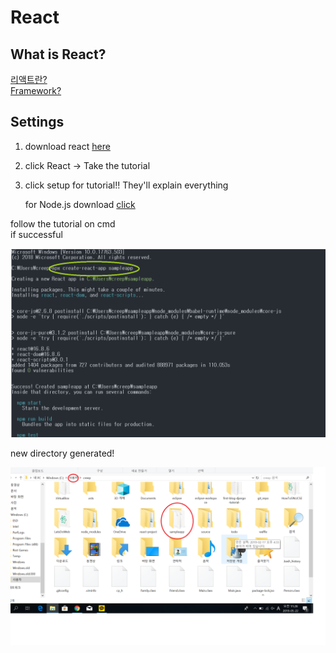 # React  

## What is React?   
[리액트란?](http://blog.naver.com/PostView.nhn?blogId=jdub7138&logNo=221071408817&parentCategoryNo=&categoryNo=109&viewDate=&isShowPopularPosts=true&from=search)   
[Framework?](https://moolgogiheart.tistory.com/87)  

## Settings

1. download react [here](https://arc.js.org/)    
2. click React -> Take the tutorial   
3. click setup for tutorial!! They'll explain everything   

   for Node.js download [click](https://nodejs.org/ko/download/)   
      
        
           
              
                 
                 
follow the tutorial on cmd   
if successful   

![image_r1](./image_r1.png)   
    
new directory generated!    
    
    
![image_r2](./image_r2.png)
